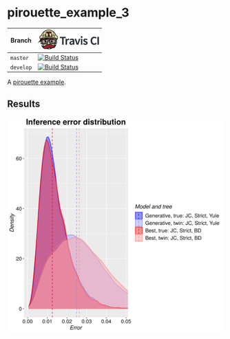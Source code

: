 # pirouette_example_3

Branch   |[![Travis CI logo](pics/TravisCI.png)](https://travis-ci.org)
---------|---------------------------------------
`master` |[![Build Status](https://travis-ci.org/richelbilderbeek/pirouette_example_3.svg?branch=master)](https://travis-ci.org/richelbilderbeek/pirouette_example_3)
`develop`|[![Build Status](https://travis-ci.org/richelbilderbeek/pirouette_example_3.svg?branch=develop)](https://travis-ci.org/richelbilderbeek/pirouette_example_3)

A [pirouette example](https://github.com/richelbilderbeek/pirouette_examples).

## Results

![](example_3/errors.png)